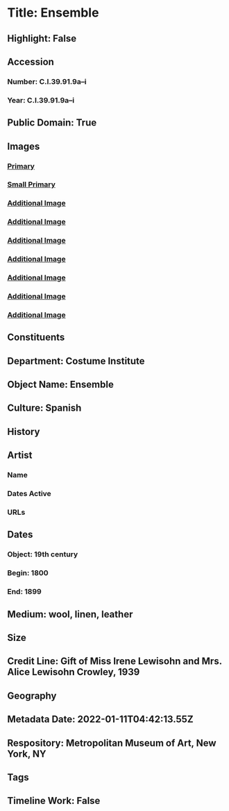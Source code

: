 # Title: Ensemble
## Highlight: False
## Accession
### Number: C.I.39.91.9a–i
### Year: C.I.39.91.9a–i
## Public Domain: True
## Images
### [Primary](https://images.metmuseum.org/CRDImages/ci/original/DP102032.jpg)
### [Small Primary](https://images.metmuseum.org/CRDImages/ci/web-large/DP102032.jpg)
### [Additional Image](https://images.metmuseum.org/CRDImages/ci/original/CI39.91.9b_F.jpg)
### [Additional Image](https://images.metmuseum.org/CRDImages/ci/original/CI39.91.9c.jpg)
### [Additional Image](https://images.metmuseum.org/CRDImages/ci/original/CI39.91.9d.jpg)
### [Additional Image](https://images.metmuseum.org/CRDImages/ci/original/CI39.91.9ef_F.jpg)
### [Additional Image](https://images.metmuseum.org/CRDImages/ci/original/CI39.91.9ef_B.jpg)
### [Additional Image](https://images.metmuseum.org/CRDImages/ci/original/CI39.91.9gh.jpg)
### [Additional Image](https://images.metmuseum.org/CRDImages/ci/original/CI39.91.9i.jpg)
## Constituents
## Department: Costume Institute
## Object Name: Ensemble
## Culture: Spanish
## History
## Artist
### Name
### Dates Active
### URLs
## Dates
### Object: 19th century
### Begin: 1800
### End: 1899
## Medium: wool, linen, leather
## Size
## Credit Line: Gift of Miss Irene Lewisohn and Mrs. Alice Lewisohn Crowley, 1939
## Geography
## Metadata Date: 2022-01-11T04:42:13.55Z
## Respository: Metropolitan Museum of Art, New York, NY
## Tags
## Timeline Work: False
